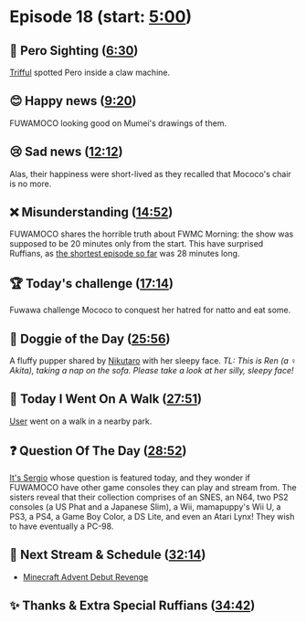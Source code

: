 # Episode 18 (start: [5:00](https://youtu.be/_scYvetrFEo?t=5m00s))

## 👀 Pero Sighting ([6:30](https://youtu.be/_scYvetrFEo?t=6m30s))

[Trifful](https://twitter.com/Trifful/status/1699321925691183444) spotted Pero inside a claw machine.

## 😊 Happy news ([9:20](https://youtu.be/_scYvetrFEo?t=9m20s))

FUWAMOCO looking good on Mumei's drawings of them.

## 😢 Sad news ([12:12](https://youtu.be/_scYvetrFEo?t=12m12s))

Alas, their happiness were short-lived as they recalled that Mococo's chair is no more.

## ❌ Misunderstanding ([14:52](https://youtu.be/_scYvetrFEo?t=14m52s))

FUWAMOCO shares the horrible truth about FWMC Morning: the show was supposed to be 20 minutes only from the start. This have surprised Ruffians, as [the shortest episode so far](https://youtu.be/4IX46S1AiJk) was 28 minutes long.

## 🏆 Today's challenge ([17:14](https://youtu.be/_scYvetrFEo?t=17m14s))

Fuwawa challenge Mococo to conquest her hatred for natto and eat some.

## 🐶 Doggie of the Day ([25:56](https://youtu.be/_scYvetrFEo?t=25m56s))

A fluffy pupper shared by [Nikutaro](https://twitter.com/nikutaro1227/status/1691336877222371329) with her sleepy face. *TL: This is Ren (a ♀ Akita), taking a nap on the sofa.  Please take a look at her silly, sleepy face!*

## 🚶 Today I Went On A Walk ([27:51](https://youtu.be/_scYvetrFEo?t=27m51s))

[User](twitter_link) went on a walk in a nearby park.

## ❓ Question Of The Day ([28:52](https://youtu.be/_scYvetrFEo?t=28m52s))

[It's Sergio](https://twitter.com/SergioB_/status/1698246134702240026) whose question is featured today, and they wonder if FUWAMOCO have other game consoles they can play and stream from. The sisters reveal that their collection comprises of an SNES, an N64, two PS2 consoles (a US Phat and a Japanese Slim), a Wii, mamapuppy's Wii U, a PS3, a PS4, a Game Boy Color, a DS Lite, and even an Atari Lynx! They wish to have eventually a PC-98.

## 📅 Next Stream & Schedule ([32:14](https://youtu.be/_scYvetrFEo?t=32m14s))

* [Minecraft Advent Debut Revenge](https://youtu.be/Cljwt3qv1Ds)

## ✨ Thanks & Extra Special Ruffians ([34:42](https://youtu.be/_scYvetrFEo?t=34m42s))
